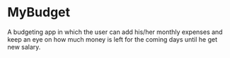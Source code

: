 # MyBudget
A budgeting app in which the user can add his/her monthly expenses and keep an eye on how much money is left for the coming days until he get new salary.
